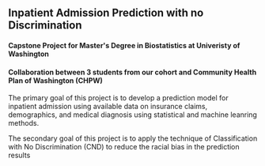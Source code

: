 ## Inpatient Admission Prediction with no Discrimination
#### Capstone Project for Master's Degree in Biostatistics at Univeristy of Washington
#### Collaboration between 3 students from our cohort and Community Health Plan of Washington (CHPW)

The primary goal of this project is to develop a prediction model for inpatient admission using available data on insurance claims, demographics, and medical diagnosis using statistical and machine leanring methods.

The secondary goal of this project is to apply the technique of Classification with No Discrimination (CND) to reduce the racial bias in the prediction results
